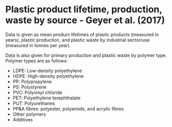 # Plastic product lifetime, production, waste by source - Geyer et al. (2017)

Data is given as mean product lifetimes of plastic products (measured in years), plastic production, and plastic waste by industrial sector/use (measured in tonnes per year). 

Data is also given for primary production and plastic waste by polymer type. Polymer types are as follows:
- LDPE: Low-density polyethylene
- HDPE: High-density polyethylene
- PP: Polypropylene
- PS: Polystyrene
- PVC: Polyvinyl chloride
- PET: Polyethylene terephthalate
- PUT: Polyurethanes
- PP&A fibres: polyester, polyamide, and acrylic fibres
- Other polymers
- Additives